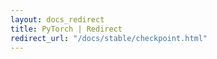 ```yaml
---
layout: docs_redirect
title: PyTorch | Redirect
redirect_url: "/docs/stable/checkpoint.html"
---
```

